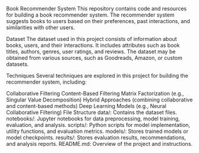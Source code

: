 Book Recommender System
This repository contains code and resources for building a book recommender system. The recommender system suggests books to users based on their preferences, past interactions, and similarities with other users.

Dataset
The dataset used in this project consists of information about books, users, and their interactions. It includes attributes such as book titles, authors, genres, user ratings, and reviews. The dataset may be obtained from various sources, such as Goodreads, Amazon, or custom datasets.

Techniques
Several techniques are explored in this project for building the recommender system, including:

Collaborative Filtering
Content-Based Filtering
Matrix Factorization (e.g., Singular Value Decomposition)
Hybrid Approaches (combining collaborative and content-based methods)
Deep Learning Models (e.g., Neural Collaborative Filtering)
File Structure
data/: Contains the dataset files.
notebooks/: Jupyter notebooks for data preprocessing, model training, evaluation, and analysis.
scripts/: Python scripts for model implementation, utility functions, and evaluation metrics.
models/: Stores trained models or model checkpoints.
results/: Stores evaluation results, recommendations, and analysis reports.
README.md: Overview of the project and instructions.
